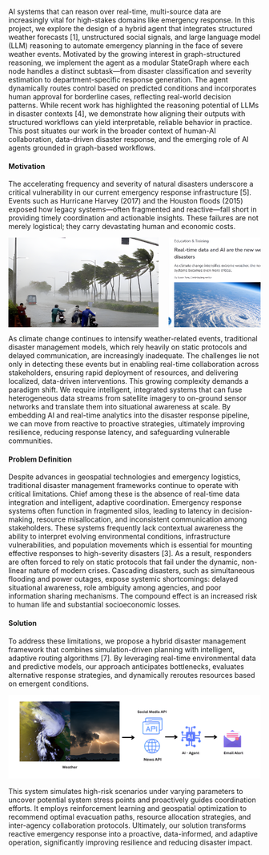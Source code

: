 

AI systems that can reason over real-time, multi-source data are increasingly vital for high-stakes domains like emergency response. In this project, we explore the design of a hybrid agent that integrates structured weather forecasts [1], unstructured social signals, and large language model (LLM) reasoning to automate emergency planning in the face of severe weather events. Motivated by the growing interest in graph-structured reasoning, we implement the agent as a modular StateGraph where each node handles a distinct subtask—from disaster classification and severity estimation to department-specific response generation. The agent dynamically routes control based on predicted conditions and incorporates human approval for borderline cases, reflecting real-world decision patterns. While recent work has highlighted the reasoning potential of LLMs in disaster contexts [4], we demonstrate how aligning their outputs with structured workflows can yield interpretable, reliable behavior in practice. This post situates our work in the broader context of human-AI collaboration, data-driven disaster response, and the emerging role of AI agents grounded in graph-based workflows.

#### Motivation
The accelerating frequency and severity of natural disasters underscore a critical vulnerability in our current emergency response infrastructure [5]. Events such as Hurricane Harvey (2017) and the Houston floods (2015) exposed how legacy systems—often fragmented and reactive—fall short in providing timely coordination and actionable insights. These failures are not merely logistical; they carry devastating human and economic costs.

<div style="display: flex; gap: 20px; overflow-x: auto;">
  <img src="static/assets/img/motive1.png" alt="Image 1" width="300" />
  <img src="static/assets/img/motive2.png" alt="Image 2" width="300" />
  <img src="static/assets/img/motive3.png" alt="Image 3" width="300" />
</div>



As climate change continues to intensify weather-related events, traditional disaster management models, which rely heavily on static protocols and delayed communication, are increasingly inadequate. The challenges lie not only in detecting these events but in enabling real-time collaboration across stakeholders, ensuring rapid deployment of resources, and delivering localized, data-driven interventions.
This growing complexity demands a paradigm shift. We require intelligent, integrated systems that can fuse heterogeneous data streams  from satellite imagery to on-ground sensor networks  and translate them into situational awareness at scale. By embedding AI and real-time analytics into the disaster response pipeline, we can move from reactive to proactive strategies, ultimately improving resilience, reducing response latency, and safeguarding vulnerable communities.


#### Problem Definition
Despite advances in geospatial technologies and emergency logistics, traditional disaster management frameworks continue to operate with critical limitations. Chief among these is the absence of real-time data integration and intelligent, adaptive coordination. Emergency response systems often function in fragmented silos, leading to latency in decision-making, resource misallocation, and inconsistent communication among stakeholders. 
These systems frequently lack contextual awareness the ability to interpret evolving environmental conditions, infrastructure vulnerabilities, and population movements which is essential for mounting effective responses to high-severity disasters [3]. As a result, responders are often forced to rely on static protocols that fail under the dynamic, non-linear nature of modern crises. Cascading disasters, such as simultaneous flooding and power outages, expose systemic shortcomings: delayed situational awareness, role ambiguity among agencies, and poor information sharing mechanisms. The compound effect is an increased risk to human life and substantial socioeconomic losses.



#### Solution
To address these limitations, we propose a hybrid disaster management framework that combines simulation-driven planning with intelligent, adaptive routing algorithms [7]. By leveraging real-time environmental data and predictive models, our approach anticipates bottlenecks, evaluates alternative response strategies, and dynamically reroutes resources based on emergent conditions.

<p align="center">
  <img src="static\assets\img\workflow.png" alt="System Workflow Diagram" width="700"/>
</p>


This system simulates high-risk scenarios under varying parameters to uncover potential system stress points and proactively guides coordination efforts. It employs reinforcement learning and geospatial optimization to recommend optimal evacuation paths, resource allocation strategies, and inter-agency collaboration protocols. Ultimately, our solution transforms reactive emergency response into a proactive, data-informed, and adaptive operation, significantly improving resilience and reducing disaster impact.


